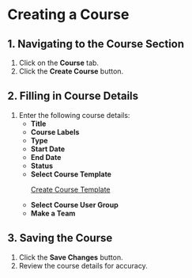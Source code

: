 # **Creating a Course**  

## **1. Navigating to the Course Section**  
1. Click on the **Course** tab.  
2. Click the **Create Course** button.  

## **2. Filling in Course Details**  
1. Enter the following course details:  
   - **Title**  
   - **Course Labels**  
   - **Type**  
   - **Start Date**  
   - **End Date**  
   - **Status**  
   - **Select Course Template**
     <p><a href="Course Template.md">Create Course Template</a></p>
   - **Select Course User Group**  
   - **Make a Team**  

## **3. Saving the Course**  
1. Click the **Save Changes** button.  
2. Review the course details for accuracy.  

